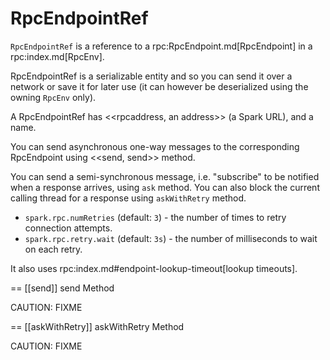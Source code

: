 # RpcEndpointRef

`RpcEndpointRef` is a reference to a rpc:RpcEndpoint.md[RpcEndpoint] in a rpc:index.md[RpcEnv].

RpcEndpointRef is a serializable entity and so you can send it over a network or save it for later use (it can however be deserialized using the owning `RpcEnv` only).

A RpcEndpointRef has <<rpcaddress, an address>> (a Spark URL), and a name.

You can send asynchronous one-way messages to the corresponding RpcEndpoint using <<send, send>> method.

You can send a semi-synchronous message, i.e. "subscribe" to be notified when a response arrives, using `ask` method. You can also block the current calling thread for a response using `askWithRetry` method.

* `spark.rpc.numRetries` (default: `3`) - the number of times to retry connection attempts.
* `spark.rpc.retry.wait` (default: `3s`) - the number of milliseconds to wait on each retry.

It also uses rpc:index.md#endpoint-lookup-timeout[lookup timeouts].

== [[send]] send Method

CAUTION: FIXME

== [[askWithRetry]] askWithRetry Method

CAUTION: FIXME
